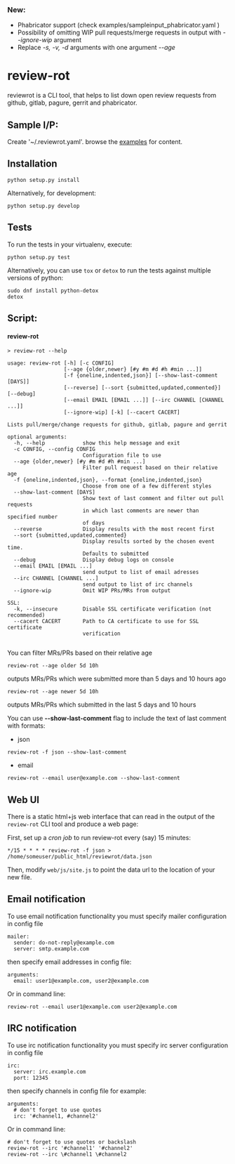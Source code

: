 ### New: 
- Phabricator support (check examples/sampleinput_phabricator.yaml )
- Possibility of omitting WIP pull requests/merge requests in output with *--ignore-wip* argument
- Replace *-s, -v, -d* arguments with one argument *--age*

# review-rot
reviewrot is a CLI tool, that helps to list down open review requests from github, gitlab, pagure, gerrit and phabricator.

## Sample I/P:
Create '~/.reviewrot.yaml'. browse the [examples](https://github.com/nirzari/review-rot/tree/master/examples/) for content. 

## Installation
```shell
python setup.py install
```

Alternatively, for development:
```shell
python setup.py develop
```

## Tests
To run the tests in your virtualenv, execute:
```shell
python setup.py test
```

Alternatively, you can use `tox` or `detox` to run the tests against multiple versions of python:
```shell
sudo dnf install python-detox
detox
```

## Script:

#### review-rot
```shell
> review-rot --help

usage: review-rot [-h] [-c CONFIG]
                  [--age {older,newer} [#y #m #d #h #min ...]]
                  [-f {oneline,indented,json}] [--show-last-comment [DAYS]]
                  [--reverse] [--sort {submitted,updated,commented}] [--debug]
                  [--email EMAIL [EMAIL ...]] [--irc CHANNEL [CHANNEL ...]]
                  [--ignore-wip] [-k] [--cacert CACERT]

Lists pull/merge/change requests for github, gitlab, pagure and gerrit

optional arguments:
  -h, --help            show this help message and exit
  -c CONFIG, --config CONFIG
                        Configuration file to use
  --age {older,newer} [#y #m #d #h #min ...]
                        Filter pull request based on their relative age
  -f {oneline,indented,json}, --format {oneline,indented,json}
                        Choose from one of a few different styles
  --show-last-comment [DAYS]
                        Show text of last comment and filter out pull requests
                        in which last comments are newer than specified number
                        of days
  --reverse             Display results with the most recent first
  --sort {submitted,updated,commented}
                        Display results sorted by the chosen event time.
                        Defaults to submitted
  --debug               Display debug logs on console
  --email EMAIL [EMAIL ...]
                        send output to list of email adresses
  --irc CHANNEL [CHANNEL ...]
                        send output to list of irc channels
  --ignore-wip          Omit WIP PRs/MRs from output

SSL:
  -k, --insecure        Disable SSL certificate verification (not recommended)
  --cacert CACERT       Path to CA certificate to use for SSL certificate
                        verification


```

You can filter MRs/PRs based on their relative age
```
review-rot --age older 5d 10h
```
outputs MRs/PRs which were submitted more than 5 days and 10 hours ago
```
review-rot --age newer 5d 10h
```
outputs MRs/PRs which submitted in the last 5 days and 10 hours

You can use **--show-last-comment** flag to include the text of last comment with formats:
- json
```
review-rot -f json --show-last-comment
```
- email
```
review-rot --email user@example.com --show-last-comment
```

## Web UI

There is a static html+js web interface that can read in the output of the
`review-rot` CLI tool and produce a web page:

First, set up a *cron job* to run review-rot every (say) 15 minutes:

```shell
*/15 * * * * review-rot -f json > /home/someuser/public_html/reviewrot/data.json
```

Then, modify `web/js/site.js` to point the data url to the location of your new file.

## Email notification

To use email notification functionality you must specify mailer configuration in config file
```
mailer:
  sender: do-not-reply@example.com
  server: smtp.example.com
```

then specify email addresses in config file:
```
arguments:
  email: user1@example.com, user2@example.com
```

Or in command line:
```
review-rot --email user1@example.com user2@example.com
```

## IRC notification

To use irc notification functionality you must specify irc server configuration in config file
```
irc:
  server: irc.example.com
  port: 12345
```

then specify channels in config file for example:
```
arguments:
  # don't forget to use quotes
  irc: '#channel1, #channel2'
```

Or in command line:
```
# don't forget to use quotes or backslash
review-rot --irc '#channel1' '#channel2'
review-rot --irc \#channel1 \#channel2
```

